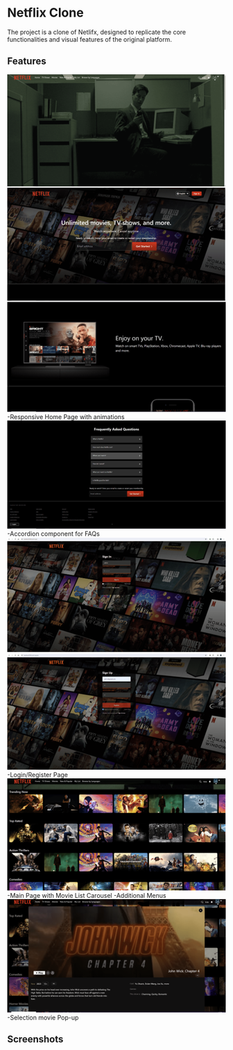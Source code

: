 # Netflix Clone
The project is a clone of Netlifx, designed to replicate the core functionalities and visual features of the original platform.


## Features
![Responsive Home Page](/assets/HomePageIntro.png)
![Home Page](/assets/homePage.png)
![Set Home Page](/assets/HomePageSet.png)
-Responsive Home Page with animations
![Accordion FAQs](/assets/AccordionFooter.png)
-Accordion component for FAQs
![Login Page](/assets/LoginPage.png)
![Regiser Page](/assets/registerPage.png)
-Login/Register Page
![Movie List Carousel](/assets/Carousel.png)
-Main Page with Movie List Carousel
-Additional Menus
![Selection Movie](/assets/SelectionMovie.png)
-Selection movie Pop-up


## Screenshots

